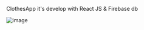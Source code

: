 ClothesApp it's develop with React JS & Firebase db

![image](https://user-images.githubusercontent.com/42006829/184194222-f404441d-8616-42e7-99d1-4831e4b9b5ae.png)
